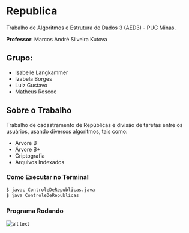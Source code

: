 # Republica

Trabalho de Algoritmos e Estrutura de Dados 3 (AED3) - PUC Minas.

**Professor**: Marcos André Silveira Kutova

Grupo:
------

- Isabelle Langkammer
- Izabela Borges
- Luiz Gustavo
- Matheus Roscoe

Sobre o Trabalho
----------------

Trabalho de cadastramento de Repúblicas e divisão de tarefas entre os usuários, usando diversos algoritmos, tais como:
- Árvore B
- Árvore B+
- Criptografia
- Arquivos Indexados

### Como Executar no Terminal
```sh
$ javac ControleDeRepublicas.java
$ java ControleDeRepublicas
```

### Programa Rodando
![alt text](https://github.com/Luizgustavo358/Republica/raw/master/path/to/terminal.png)
